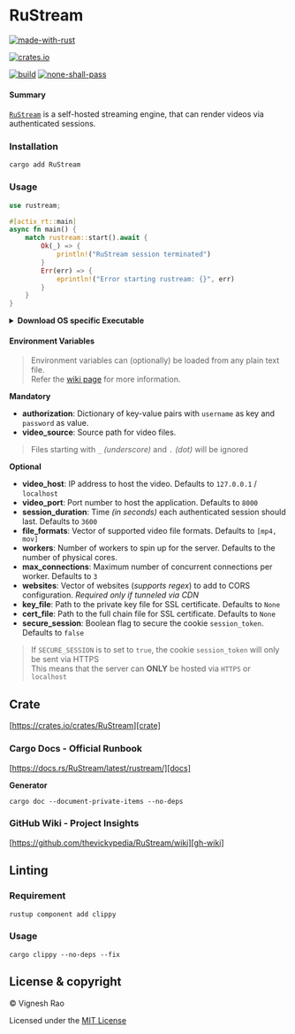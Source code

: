 # RuStream

[![made-with-rust][rust-logo]][rust-src-page]

[![crates.io][crates-logo]][crate]

[![build][gh-logo]][build]
[![none-shall-pass][nsp-logo]][nsp]

#### Summary
[`RuStream`][repo] is a self-hosted streaming engine, that can render videos via authenticated sessions.

### Installation

```shell
cargo add RuStream
```

### Usage
```rust
use rustream;

#[actix_rt::main]
async fn main() {
    match rustream::start().await {
        Ok(_) => {
            println!("RuStream session terminated")
        }
        Err(err) => {
            eprintln!("Error starting rustream: {}", err)
        }
    }
}
```

<details>
<summary><strong>Download OS specific Executable</strong></summary>

###### macOS
```shell
curl -o RuStream-Darwin-x86_64.tar.gz -LH "Accept: application/octet-stream" "https://github.com/thevickypedia/RuStream/releases/latest/download/RuStream-Darwin-x86_64.tar.gz"
```

###### Linux
```shell
curl -o RuStream-Linux-x86_64.tar.gz -LH "Accept: application/octet-stream" "https://github.com/thevickypedia/RuStream/releases/latest/download/RuStream-Linux-x86_64.tar.gz"
```

###### RaspberryPi
```shell
curl -o RuStream-RaspberryPi.tar.gz -LH "Accept: application/octet-stream" "https://github.com/thevickypedia/RuStream/releases/latest/download/RuStream-RaspberryPi.tar.gz"
```

###### Windows
```shell
curl -o RuStream-Windows-x86_64.zip -LH "Accept: application/octet-stream" "https://github.com/thevickypedia/RuStream/releases/latest/download/RuStream-Windows-x86_64.zip"
```
</details>

#### Environment Variables
> Environment variables can (optionally) be loaded from any plain text file.<br>
> Refer the [wiki page][gh-wiki-env] for more information.

**Mandatory**
- **authorization**: Dictionary of key-value pairs with `username` as key and `password` as value.
- **video_source**: Source path for video files.
> Files starting with `_` _(underscore)_ and `.` _(dot)_ will be ignored

**Optional**
- **video_host**: IP address to host the video. Defaults to `127.0.0.1` / `localhost`
- **video_port**: Port number to host the application. Defaults to `8000`
- **session_duration**: Time _(in seconds)_ each authenticated session should last. Defaults to `3600`
- **file_formats**: Vector of supported video file formats. Defaults to `[mp4, mov]`
- **workers**: Number of workers to spin up for the server. Defaults to the number of physical cores.
- **max_connections**: Maximum number of concurrent connections per worker. Defaults to `3`
- **websites**: Vector of websites (_supports regex_) to add to CORS configuration. _Required only if tunneled via CDN_
- **key_file**: Path to the private key file for SSL certificate. Defaults to `None`
- **cert_file**: Path to the full chain file for SSL certificate. Defaults to `None`
- **secure_session**: Boolean flag to secure the cookie `session_token`. Defaults to `false`
> If `SECURE_SESSION` is to set to `true`, the cookie `session_token` will only be sent via HTTPS<br>
> This means that the server can **ONLY** be hosted via `HTTPS` or `localhost`

## Crate
[https://crates.io/crates/RuStream][crate]

### Cargo Docs - Official Runbook
[https://docs.rs/RuStream/latest/rustream/][docs]

**Generator**
```shell
cargo doc --document-private-items --no-deps
```

### GitHub Wiki - Project Insights
[https://github.com/thevickypedia/RuStream/wiki][gh-wiki]

## Linting
### Requirement
```shell
rustup component add clippy
```
### Usage
```shell
cargo clippy --no-deps --fix
```

## License & copyright

&copy; Vignesh Rao

Licensed under the [MIT License][license]

[repo]: https://github.com/thevickypedia/RuStream
[license]: https://github.com/thevickypedia/RuStream/blob/main/LICENSE
[build]: https://github.com/thevickypedia/RuStream/actions/workflows/rust.yml
[rust-src-page]: https://www.rust-lang.org/
[rust-logo]: https://img.shields.io/badge/Made%20with-Rust-black?style=for-the-badge&logo=Rust
[gh-logo]: https://github.com/thevickypedia/RuStream/actions/workflows/rust.yml/badge.svg
[nsp-logo]: https://github.com/thevickypedia/RuStream/actions/workflows/none.yml/badge.svg
[nsp]: https://github.com/thevickypedia/RuStream/actions/workflows/none.yml
[crate]: https://crates.io/crates/RuStream
[gh-checks]: https://github.com/thevickypedia/RuStream/actions/workflows/rust.yml
[crates-logo]: https://img.shields.io/crates/v/RuStream.svg
[gh-wiki]: https://github.com/thevickypedia/RuStream/wiki
[gh-wiki-env]: https://github.com/thevickypedia/RuStream/wiki/Environment-Variables
[docs]: https://docs.rs/RuStream/latest/rustream/
